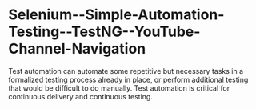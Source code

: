 # Selenium--Simple-Automation-Testing--TestNG--YouTube-Channel-Navigation

Test automation can automate some repetitive but necessary tasks in a formalized testing process already in place, or perform additional testing that would be difficult to do manually. Test automation is critical for continuous delivery and continuous testing.
